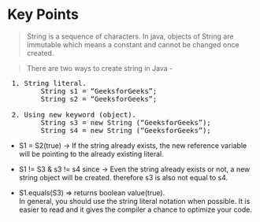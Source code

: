 # Key Points
> String is a sequence of characters. In java, objects of String are immutable which means a constant and cannot be changed once created.

> There are two ways to create string in Java -
<Pre> 1. String literal.
        String s1 = “GeeksforGeeks”;
        String s2 = “GeeksforGeeks”; 
        
 2. Using new keyword (object).
        String s3 = new String (“GeeksforGeeks”);
        String s4 = new String (“GeeksforGeeks”); 
</pre>

- S1 = S2(true) -> If the string already exists, the new reference variable will be pointing to the already existing literal.

- S1 != S3 & s3 != s4 since -> Even the string already exists or not, a new string object will be created. therefore s3 is also not equal to s4.

- S1.equals(S3) => returns boolean value(true).  
In general, you should use the string literal notation when possible. It is easier to read and it gives the compiler a chance to optimize your code.

